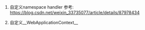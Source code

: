 1. 自定义namespace handler 
参考: https://blog.csdn.net/weixin_33735077/article/details/87978434

2. 自定义__WebApplicationContext__

